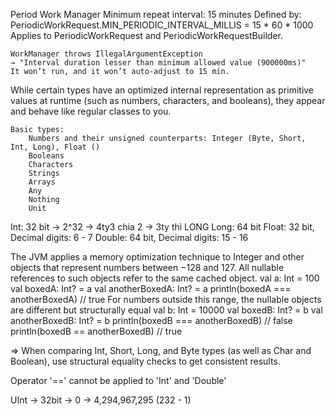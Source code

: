 Period Work Manager
	Minimum repeat interval: 15 minutes
 	Defined by: PeriodicWorkRequest.MIN_PERIODIC_INTERVAL_MILLIS = 15 * 60 * 1000
 	Applies to PeriodicWorkRequest and PeriodicWorkRequestBuilder.

	WorkManager throws IllegalArgumentException
 	→ "Interval duration lesser than minimum allowed value (900000ms)"
 	It won’t run, and it won’t auto-adjust to 15 min.

 While certain types have an optimized internal representation as primitive values at runtime (such as numbers, characters, 	and booleans), they appear and behave like regular classes to you.

	Basic types:
		Numbers and their unsigned counterparts: Integer (Byte, Short, Int, Long), Float ()
		Booleans
		Characters
		Strings
		Arrays
		Any
		Nothing
		Unit

Int: 32 bit -> 2^32 -> 4ty3 chia 2 -> 3ty thì LONG
Long: 64 bit
Float: 32 bit, Decimal digits: 6 - 7
Double: 64 bit, Decimal digits: 15 - 16

The JVM applies a memory optimization technique to Integer and other objects that represent numbers between −128 and 127. All nullable references to such objects refer to the same cached object.
val a: Int = 100
val boxedA: Int? = a
val anotherBoxedA: Int? = a
println(boxedA === anotherBoxedA) // true
For numbers outside this range, the nullable objects are different but structurally equal
val b: Int = 10000
val boxedB: Int? = b
val anotherBoxedB: Int? = b
println(boxedB === anotherBoxedB) // false
println(boxedB == anotherBoxedB) // true

=> When comparing Int, Short, Long, and Byte types (as well as Char and Boolean), use structural equality checks to get consistent results.

Operator '==' cannot be applied to 'Int' and 'Double'

UInt -> 32bit ->  0 -> 4,294,967,295 (232 - 1)